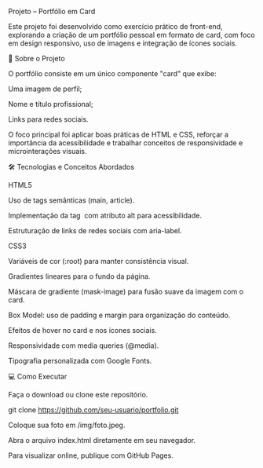 Projeto – Portfólio em Card

Este projeto foi desenvolvido como exercício prático de front-end, explorando a criação de um portfólio pessoal em formato de card, com foco em design responsivo, uso de imagens e integração de ícones sociais.

🚀 Sobre o Projeto

O portfólio consiste em um único componente "card" que exibe:

Uma imagem de perfil;

Nome e título profissional;

Links para redes sociais.

O foco principal foi aplicar boas práticas de HTML e CSS, reforçar a importância da acessibilidade e trabalhar conceitos de responsividade e microinterações visuais.

🛠️ Tecnologias e Conceitos Abordados

HTML5

Uso de tags semânticas (main, article).

Implementação da tag <img> com atributo alt para acessibilidade.

Estruturação de links de redes sociais com aria-label.

CSS3

Variáveis de cor (:root) para manter consistência visual.

Gradientes lineares para o fundo da página.

Máscara de gradiente (mask-image) para fusão suave da imagem com o card.

Box Model: uso de padding e margin para organização do conteúdo.

Efeitos de hover no card e nos ícones sociais.

Responsividade com media queries (@media).

Tipografia personalizada com Google Fonts.

💻 Como Executar

Faça o download ou clone este repositório.

git clone https://github.com/seu-usuario/portfolio.git


Coloque sua foto em /img/foto.jpeg.

Abra o arquivo index.html diretamente em seu navegador.

Para visualizar online, publique com GitHub Pages.
